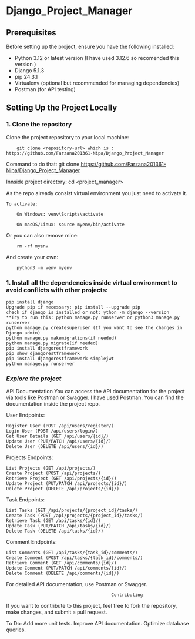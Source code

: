 # Django_Project_Manager

## Prerequisites

Before setting up the project, ensure you have the following installed:

- Python 3.12 or latest version (I have used 3.12.6 so recomended this version )
- Django 5.1.3
- pip 24.3.1
- Virtualenv (optional but recommended for managing dependencies)
- Postman (for API testing)

## Setting Up the Project Locally

### 1. Clone the repository

Clone the project repository to your local machine:

        git clone <repository-url> which is : https://github.com/Farzana201361-Nipa/Django_Project_Manager

Command to do that: 
        git clone <https://github.com/Farzana201361-Nipa/Django_Project_Manager>

Innside project directory: cd <project_manager>

As the repo already consist virtual environment you just need to activate it. 

    To activate:

        On Windows: venv\Scripts\activate

        On macOS/Linux: source myenv/bin/activate

Or you can also remove mine:

        rm -rf myenv 

And create your own: 

        python3 -m venv myenv 

### 1. Install all the dependencies inside virtual environment to avoid conflicts with other projects:
    pip install django
    Upgrade pip if necessary: pip install --upgrade pip 
    check if django is installed or not: ython -m django --version
    **Try to run this: python manage.py runserver or python3 manage.py runserver
    python manage.py createsuperuser (If you want to see the changes in Django admin)
    python manage.py makemigrations(if needed)
    python manage.py migrate(if needed)
    pip install djangorestframework
    pip show djangorestframework
    pip install djangorestframework-simplejwt
    python manage.py runserver

###                               *****Explore the project*****




API Documentation
You can access the API documentation for the project via tools like Postman or Swagger. I have used Postman.
You can find the documentation inside the project repo.

User Endpoints:

    Register User (POST /api/users/register/)
    Login User (POST /api/users/login/)
    Get User Details (GET /api/users/{id}/)
    Update User (PUT/PATCH /api/users/{id}/)
    Delete User (DELETE /api/users/{id}/)
    
Projects Endpoints:

    List Projects (GET /api/projects/)
    Create Project (POST /api/projects/)
    Retrieve Project (GET /api/projects/{id}/)
    Update Project (PUT/PATCH /api/projects/{id}/)
    Delete Project (DELETE /api/projects/{id}/)

Task Endpoints:

    List Tasks (GET /api/projects/{project_id}/tasks/)
    Create Task (POST /api/projects/{project_id}/tasks/)
    Retrieve Task (GET /api/tasks/{id}/)
    Update Task (PUT/PATCH /api/tasks/{id}/)
    Delete Task (DELETE /api/tasks/{id}/)

Comment Endpoints:

    List Comments (GET /api/tasks/{task_id}/comments/)
    Create Comment (POST /api/tasks/{task_id}/comments/)
    Retrieve Comment (GET /api/comments/{id}/)
    Update Comment (PUT/PATCH /api/comments/{id}/)
    Delete Comment (DELETE /api/comments/{id}/)

For detailed API documentation, use Postman or Swagger.


                                            Contributing
If you want to contribute to this project, feel free to fork the repository, make changes, and submit a pull request.

To Do:
    Add more unit tests.
    Improve API documentation.
    Optimize database queries.
